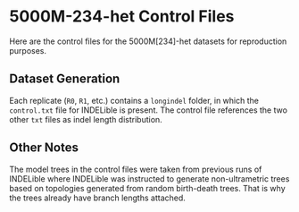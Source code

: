5000M-234-het Control Files
======================

Here are the control files for the 5000M[234]-het datasets for reproduction purposes.

## Dataset Generation

Each replicate (`R0`, `R1`, etc.) contains a `longindel` folder, in which the `control.txt` file for INDELible is present. The control file references the two other `txt` files as indel length distribution.

## Other Notes

The model trees in the control files were taken from previous runs of INDELible where INDELible was instructed to generate non-ultrametric trees based on topologies generated from random birth-death trees. That is why the trees already have branch lengths attached.